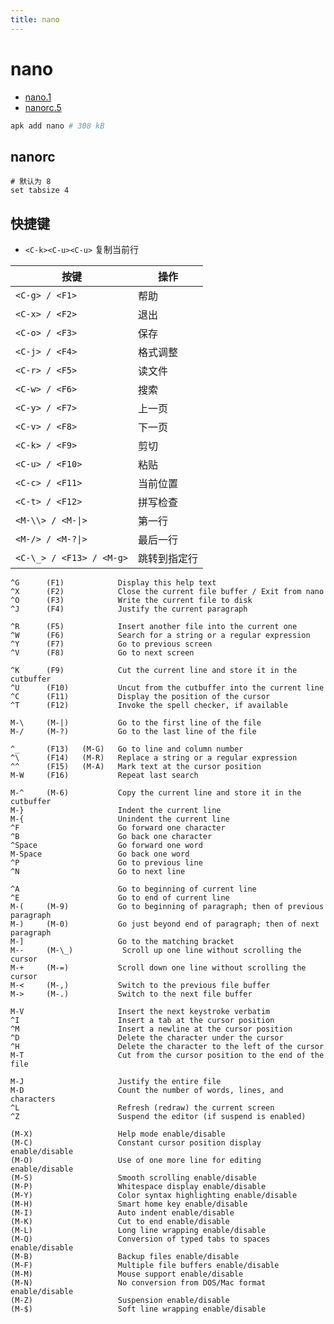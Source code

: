 ```yaml
---
title: nano
---
```


# nano

- [nano.1](https://www.nano-editor.org/dist/latest/nano.1.html)
- [nanorc.5](https://www.nano-editor.org/dist/latest/nanorc.5.html)

```bash
apk add nano # 308 kB
```

## nanorc

```
# 默认为 8
set tabsize 4
```

## 快捷键

- `<C-k><C-u><C-u>` 复制当前行

| 按键                     | 操作         |
| ------------------------ | ------------ |
| `<C-g> / <F1>`           | 帮助         |
| `<C-x> / <F2>`           | 退出         |
| `<C-o> / <F3>`           | 保存         |
| `<C-j> / <F4>`           | 格式调整     |
| `<C-r> / <F5>`           | 读文件       |
| `<C-w> / <F6>`           | 搜索         |
| `<C-y> / <F7>`           | 上一页       |
| `<C-v> / <F8>`           | 下一页       |
| `<C-k> / <F9>`           | 剪切         |
| `<C-u> / <F10>`          | 粘贴         |
| `<C-c> / <F11>`          | 当前位置     |
| `<C-t> / <F12>`          | 拼写检查     |
| `<M-\\> / <M-\|>`        | 第一行       |
| `<M-/> / <M-?\|>`        | 最后一行     |
| `<C-\_> / <F13> / <M-g>` | 跳转到指定行 |

```
^G      (F1)            Display this help text
^X      (F2)            Close the current file buffer / Exit from nano
^O      (F3)            Write the current file to disk
^J      (F4)            Justify the current paragraph

^R      (F5)            Insert another file into the current one
^W      (F6)            Search for a string or a regular expression
^Y      (F7)            Go to previous screen
^V      (F8)            Go to next screen

^K      (F9)            Cut the current line and store it in the cutbuffer
^U      (F10)           Uncut from the cutbuffer into the current line
^C      (F11)           Display the position of the cursor
^T      (F12)           Invoke the spell checker, if available

M-\     (M-|)           Go to the first line of the file
M-/     (M-?)           Go to the last line of the file

^_      (F13)   (M-G)   Go to line and column number
^\      (F14)   (M-R)   Replace a string or a regular expression
^^      (F15)   (M-A)   Mark text at the cursor position
M-W     (F16)           Repeat last search

M-^     (M-6)           Copy the current line and store it in the cutbuffer
M-}                     Indent the current line
M-{                     Unindent the current line
^F                      Go forward one character
^B                      Go back one character
^Space                  Go forward one word
M-Space                 Go back one word
^P                      Go to previous line
^N                      Go to next line

^A                      Go to beginning of current line
^E                      Go to end of current line
M-(     (M-9)           Go to beginning of paragraph; then of previous paragraph
M-)     (M-0)           Go just beyond end of paragraph; then of next paragraph
M-]                     Go to the matching bracket
M--     (M-\_)           Scroll up one line without scrolling the cursor
M-+     (M-=)           Scroll down one line without scrolling the cursor
M-<     (M-,)           Switch to the previous file buffer
M->     (M-.)           Switch to the next file buffer

M-V                     Insert the next keystroke verbatim
^I                      Insert a tab at the cursor position
^M                      Insert a newline at the cursor position
^D                      Delete the character under the cursor
^H                      Delete the character to the left of the cursor
M-T                     Cut from the cursor position to the end of the file

M-J                     Justify the entire file
M-D                     Count the number of words, lines, and characters
^L                      Refresh (redraw) the current screen
^Z                      Suspend the editor (if suspend is enabled)

(M-X)                   Help mode enable/disable
(M-C)                   Constant cursor position display enable/disable
(M-O)                   Use of one more line for editing enable/disable
(M-S)                   Smooth scrolling enable/disable
(M-P)                   Whitespace display enable/disable
(M-Y)                   Color syntax highlighting enable/disable
(M-H)                   Smart home key enable/disable
(M-I)                   Auto indent enable/disable
(M-K)                   Cut to end enable/disable
(M-L)                   Long line wrapping enable/disable
(M-Q)                   Conversion of typed tabs to spaces enable/disable
(M-B)                   Backup files enable/disable
(M-F)                   Multiple file buffers enable/disable
(M-M)                   Mouse support enable/disable
(M-N)                   No conversion from DOS/Mac format enable/disable
(M-Z)                   Suspension enable/disable
(M-$)                   Soft line wrapping enable/disable
```
